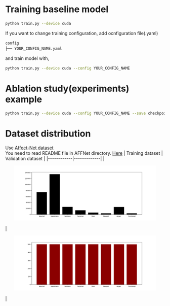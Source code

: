 # Training baseline model

```bash
python train.py --device cuda
```

If you want to change training configuration, add ocnfiguration file(.yaml)

```bash
config
├── YOUR_CONFIG_NAME.yaml
``` 
and train model with,
```bash
python train.py --device cuda --config YOUR_CONFIG_NAME
```
# Ablation study(experiments) example
```bash
python train.py --device cuda --config YOUR_CONFIG_NAME --save checkpoint/YOUR_CONFIG_NAME --exp EXPERIMENT_NUMBER
```

# Dataset distribution
Use [Affect-Net dataset](https://paperswithcode.com/dataset/affectnet)  
You need to read README file in AFFNet directory. [Here](https://github.com/YAICON-HOTFACE/FER/tree/main/FaceEmotionTrain/AFFNet)
| Training dataset | Validation dataset |
|------------|-------------|
| <p align="center"><img src="train_dist.png"  width="450"></p> | <p align="center"><img src="val_dist.png"  width="450"></p> |

